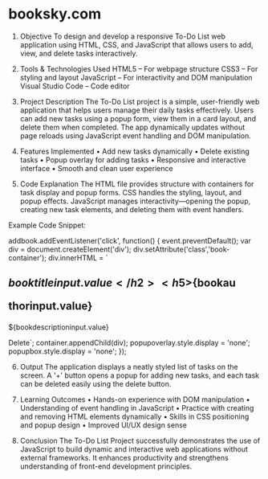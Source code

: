 # booksky.com

1.	Objective
To design and develop a responsive To-Do List web application using HTML, CSS, and JavaScript that allows users to add, view, and delete tasks interactively.
2.	Tools & Technologies Used
HTML5 – For webpage structure CSS3 – For styling and layout
JavaScript – For interactivity and DOM manipulation Visual Studio Code – Code editor
3.	Project Description
The To-Do List project is a simple, user-friendly web application that helps users manage their daily tasks effectively. Users can add new tasks using a popup form, view them in a card layout, and delete them when completed. The app dynamically updates without page reloads using JavaScript event handling and DOM manipulation.
4.	Features Implemented
•	Add new tasks dynamically
•	Delete existing tasks
•	Popup overlay for adding tasks
•	Responsive and interactive interface
•	Smooth and clean user experience

5.	Code Explanation
The HTML file provides structure with containers for task display and popup forms. CSS handles the styling, layout, and popup effects. JavaScript manages interactivity—opening the popup, creating new task elements, and deleting them with event handlers.

Example Code Snippet:

addbook.addEventListener('click', function() { event.preventDefault();
var div = document.createElement('div'); div.setAttribute('class','book-container');
div.innerHTML = `<h2>${booktitleinput.value}</h2><h5>${bookau
 
thorinput.value}</h5><p>${bookdescriptioninput.value}</p><but ton onclick='deletebook(event)'>Delete</button>`; container.appendChild(div);
popupoverlay.style.display = 'none'; popupbox.style.display = 'none';
});

6.	Output
The application displays a neatly styled list of tasks on the screen. A '+' button opens a popup for adding new tasks, and each task can be deleted easily using the delete button.


7.	Learning Outcomes
•	Hands-on experience with DOM manipulation
•	Understanding of event handling in JavaScript
•	Practice with creating and removing HTML elements dynamically
•	Skills in CSS positioning and popup design
•	Improved UI/UX design sense

8.	Conclusion
The To-Do List Project successfully demonstrates the use of JavaScript to build dynamic and interactive web applications without external frameworks. It enhances productivity and strengthens understanding of front-end development principles.
